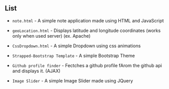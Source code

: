 
## List

- `note.html` - A simple note application made using HTML and JavaScript

- `geoLocation.html` - Displays latitude and longitude coordinates (works only when used server) (ex. Apache)

- `CssDropdown.html` - A simple Dropdown using css animations

- `Strapped-Bootstrap Template` - A simple Bootstrap Theme

- `Github profile finder` - Fectches a github profile fArom the github api and displays it. (AJAX)

- `Image Slider` - A simple Image Slider made using JQuery

